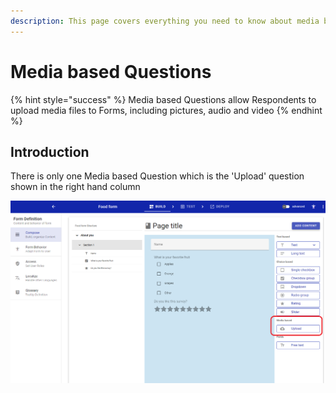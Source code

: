 ```yaml
---
description: This page covers everything you need to know about media based Questions
---
```


# Media based Questions

{% hint style="success" %}
Media based Questions allow Respondents to upload media files to Forms, including pictures, audio and video
{% endhint %}

## Introduction

There is only one Media based Question which is the 'Upload' question shown in the right hand column

![](<../../../.gitbook/assets/image (323).png>)
